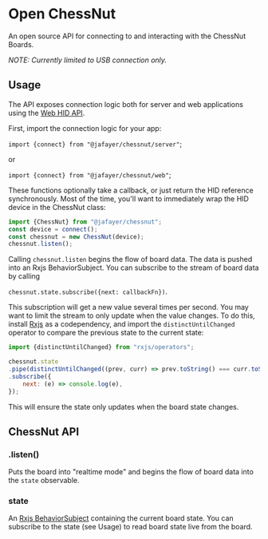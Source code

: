 # Open ChessNut

An open source API for connecting to and interacting with the ChessNut Boards.

*NOTE: Currently limited to USB connection only.*

## Usage

The API exposes connection logic both for server and web applications using the [Web HID API](https://developer.mozilla.org/en-US/docs/Web/API/WebHID_API).

First, import the connection logic for your app:

`import {connect} from "@jafayer/chessnut/server"`;

or

`import {connect} from "@jafayer/chessnut/web"`;

These functions optionally take a callback, or just return the HID reference synchronously. Most of the time, you'll want to immediately wrap the HID device in the ChessNut class:

```javascript
import {ChessNut} from "@jafayer/chessnut";
const device = connect();
const chessnut = new ChessNut(device);
chessnut.listen();
```

Calling `chessnut.listen` begins the flow of board data. The data is pushed into an Rxjs BehaviorSubject. You can subscribe to the stream of board data by calling

`chessnut.state.subscribe({next: callbackFn})`.

This subscription will get a new value several times per second. You may want to limit the stream to only update when the value changes. To do this, install [Rxjs](https://rxjs.dev/) as a codependency, and import the `distinctUntilChanged` operator to compare the previous state to the current state:

```javascript
import {distinctUntilChanged} from "rxjs/operators";

chessnut.state
.pipe(distinctUntilChanged((prev, curr) => prev.toString() === curr.toString()))
.subscribe({
    next: (e) => console.log(e),
});
```

This will ensure the state only updates when the board state changes.

## ChessNut API

### .listen()

Puts the board into "realtime mode" and begins the flow of board data into the `state` observable.

### state

An [Rxjs BehaviorSubject](https://rxjs.dev/guide/subject#behaviorsubject) containing the current board state. You can subscribe to the state (see Usage) to read board state live from the board.